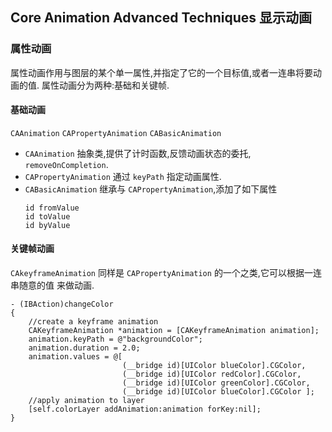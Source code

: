 ## Core Animation Advanced Techniques 显示动画
### 属性动画
属性动画作用与图层的某个单一属性,并指定了它的一个目标值,或者一连串将要动画的值.
属性动画分为两种:基础和关键帧.

#### 基础动画
`CAAnimation` `CAPropertyAnimation` `CABasicAnimation`
- `CAAnimation` 抽象类,提供了计时函数,反馈动画状态的委托, `removeOnCompletion`.
- `CAPropertyAnimation` 通过 `keyPath` 指定动画属性.
- `CABasicAnimation` 继承与 `CAPropertyAnimation`,添加了如下属性
  ```
  id fromValue
  id toValue
  id byValue
  ```
#### 关键帧动画
`CAkeyframeAnimation` 同样是 `CAPropertyAnimation` 的一个之类,它可以根据一连串随意的值
来做动画.
```
- (IBAction)changeColor
{
    //create a keyframe animation
    CAKeyframeAnimation *animation = [CAKeyframeAnimation animation];
    animation.keyPath = @"backgroundColor";
    animation.duration = 2.0;
    animation.values = @[
                         (__bridge id)[UIColor blueColor].CGColor,
                         (__bridge id)[UIColor redColor].CGColor,
                         (__bridge id)[UIColor greenColor].CGColor,
                         (__bridge id)[UIColor blueColor].CGColor ];
    //apply animation to layer
    [self.colorLayer addAnimation:animation forKey:nil];
}
```
